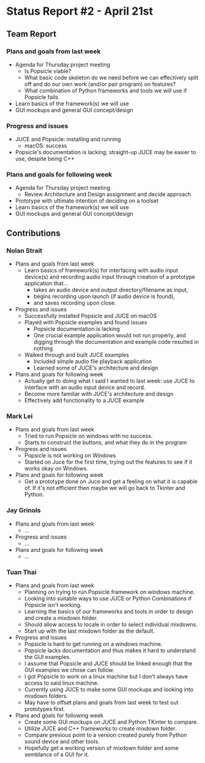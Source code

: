 # Status Report #2 - April 21st

## Team Report


### Plans and goals from last week

*   Agenda for Thursday project meeting
    *   Is Popsicle viable?
    *   What basic code skeleton do we need before we can effectively split off and do our own work (and/or pair program) on features?
    *   What combination of Python frameworks and tools we will use if Popsicle fails.
*   Learn basics of the framework(s) we will use
*   GUI mockups and general GUI concept/design


### Progress and issues

*   JUCE and Popsicle: installing and running
    *   macOS: success
*   Popsicle's documentation is lacking; straight-up JUCE may be easier to use, despite being C++


### Plans and goals for following week

*   Agenda for Thursday project meeting
    *   Review Architecture and Design assignment and decide approach
*   Prototype with ultimate intention of deciding on a toolset
*   Learn basics of the framework(s) we will use
*   GUI mockups and general GUI concept/design



## Contributions


### Nolan Strait

*   Plans and goals from last week
    *   Learn basics of framework(s) for interfacing with audio input device(s) and recording audio input through creation of a prototype application that…
        *   takes an audio device and output directory/filename as input,
        *   begins recording upon launch (if audio device is found),
        *   and saves recording upon close.
*   Progress and issues
    *   Successfully installed Popsicle and JUCE on macOS
    *   Played with Popsicle examples and found issues
        *   Popsicle documentation is lacking
        *   One crucial example application would not run properly, and digging through the documentation and example code resulted in nothing
    *   Walked through and built JUCE examples
        *   Included simple audio file playback application
        *   Learned some of JUCE's architecture and design
*   Plans and goals for following week
    *   Actually get to doing what I said I wanted to last week: use JUCE to interface with an audio input device and record.
    *   Become more familiar with JUCE's architecture and design 
    *   Effectively add functionality to a JUCE example



### Mark Lei

*   Plans and goals from last week
    *   Tried to run Popsicle on windows with no success.
    *   Starts to construct the buttons, and what they do in the program
*   Progress and issues
    *   Popsicle is not working on Windows
    *   Started on Juce for the first time, trying out the features to see if it works okay on Windows.
*   Plans and goals for following week
    *   Get a prototype done on Juce and get a feeling on what it is capable of. If it's not efficient then maybe we will go back to Tkinter and Python.


### Jay Grinols

*   Plans and goals from last week
    *   ...
*   Progress and issues
    *   ...
*   Plans and goals for following week
    *   …


### Tuan Thai

*   Plans and goals from last week
    *   Planning on trying to run Popsicle framework on windows machine.
    *   Looking into suitable ways to use JUCE or Python Combinations if Popsicle isn't working.
    *   Learning the basics of our frameworks and tools in order to design and create a mixdown folder.
    *   Should allow access to locale in order to select individual mixdowns.
    *   Start up with the last mixdown folder as the default.
*   Progress and issues
    *   Popsicle is hard to get running on a windows machine.
    *   Popsicle lacks documentation and thus makes it hard to understand the GUI examples.
    *   I assume that Popsicle and JUCE should be linked enough that the GUI examples we chose can follow.
    *   I got Popsicle to work on a linux machine but I don't always have access to said linux machine.
    *   Currently using JUCE to make some GUI mockups and looking into mixdown folders.
    *   May have to offset plans and goals from last week to test out prototypes first.
*   Plans and goals for following week
    *   Create some GUI mockups on JUCE and Python TKinter to compare.
    *   Utilize JUCE and C++ frameworks to create mixdown folder.
    *   Compare previous point to a version created purely from Python sound device and other tools.
    *   Hopefully get a working version of mixdown folder and some semblance of a GUI for it.
